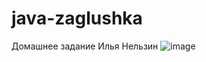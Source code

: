 # java-zaglushka
Домашнее задание Илья Нельзин
![image](https://github.com/POLbIHb/java-zaglushka/assets/65337844/0c3858c7-4971-45ef-824e-44cfab0be5ff)
